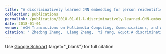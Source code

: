 ```yaml
---
title: "A discriminatively learned CNN embedding for person reidentification"
collection: publications
permalink: /publication/2018-01-01-A-discriminatively-learned-CNN-embedding-for-person-reidentification
date: 2018-01-01
venue: 'ACM Transactions on Multimedia Computing, Communications, and Applications (TOMM)'
citation: ' Zhedong Zheng,  Liang Zheng,  Yi Yang, &quot;A discriminatively learned CNN embedding for person reidentification.&quot; ACM Transactions on Multimedia Computing, Communications, and Applications (TOMM), 2018.'
---
```

Use [Google Scholar](https://scholar.google.com/scholar?q=A+discriminatively+learned+CNN+embedding+for+person+reidentification){:target="_blank"} for full citation